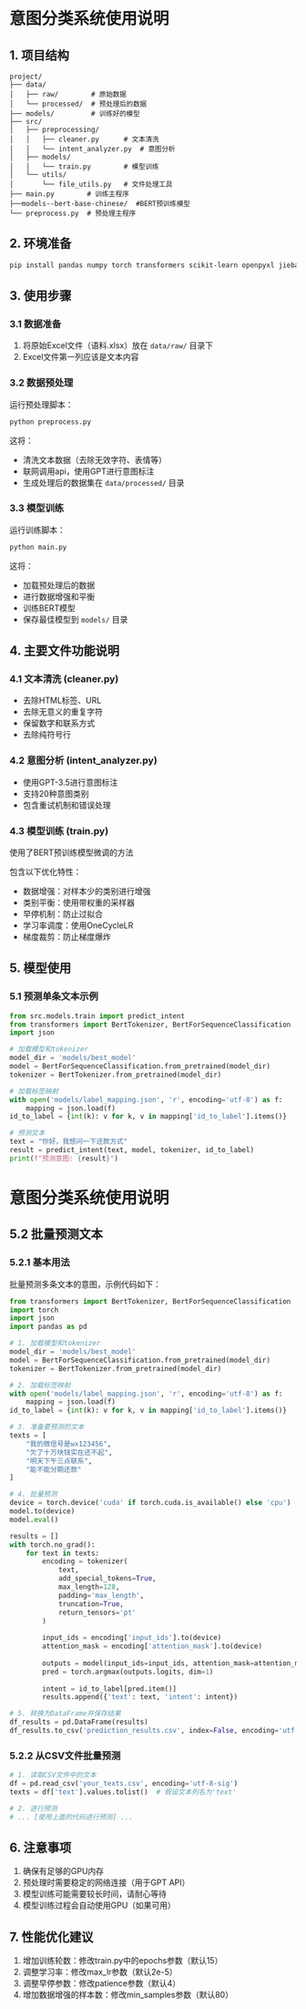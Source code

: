# 意图分类系统使用说明

## 1. 项目结构
```
project/
├── data/
│   ├── raw/        # 原始数据
│   └── processed/  # 预处理后的数据
├── models/         # 训练好的模型
├── src/
│   ├── preprocessing/
│   │   ├── cleaner.py      # 文本清洗
│   │   └── intent_analyzer.py  # 意图分析
│   ├── models/
│   │   └── train.py        # 模型训练
│   └── utils/
│       └── file_utils.py   # 文件处理工具
├── main.py        # 训练主程序
├──models--bert-base-chinese/  #BERT预训练模型
└── preprocess.py  # 预处理主程序
```

## 2. 环境准备
```bash
pip install pandas numpy torch transformers scikit-learn openpyxl jieba tqdm
```

## 3. 使用步骤

### 3.1 数据准备
1. 将原始Excel文件（语料.xlsx）放在 `data/raw/` 目录下
2. Excel文件第一列应该是文本内容

### 3.2 数据预处理
运行预处理脚本：
```bash
python preprocess.py
```
这将：
- 清洗文本数据（去除无效字符、表情等）
- 联网调用api，使用GPT进行意图标注
- 生成处理后的数据集在 `data/processed/` 目录

### 3.3 模型训练
运行训练脚本：
```bash
python main.py
```
这将：
- 加载预处理后的数据
- 进行数据增强和平衡
- 训练BERT模型
- 保存最佳模型到 `models/` 目录

## 4. 主要文件功能说明

### 4.1 文本清洗 (cleaner.py)
- 去除HTML标签、URL
- 去除无意义的重复字符
- 保留数字和联系方式
- 去除纯符号行

### 4.2 意图分析 (intent_analyzer.py)
- 使用GPT-3.5进行意图标注
- 支持20种意图类别
- 包含重试机制和错误处理

### 4.3 模型训练 (train.py)
使用了BERT预训练模型微调的方法

包含以下优化特性：

- 数据增强：对样本少的类别进行增强
- 类别平衡：使用带权重的采样器
- 早停机制：防止过拟合
- 学习率调度：使用OneCycleLR
- 梯度裁剪：防止梯度爆炸

## 5. 模型使用

### 5.1 预测单条文本示例
```python
from src.models.train import predict_intent
from transformers import BertTokenizer, BertForSequenceClassification
import json

# 加载模型和tokenizer
model_dir = 'models/best_model'
model = BertForSequenceClassification.from_pretrained(model_dir)
tokenizer = BertTokenizer.from_pretrained(model_dir)

# 加载标签映射
with open('models/label_mapping.json', 'r', encoding='utf-8') as f:
    mapping = json.load(f)
id_to_label = {int(k): v for k, v in mapping['id_to_label'].items()}

# 预测文本
text = "你好，我想问一下还款方式"
result = predict_intent(text, model, tokenizer, id_to_label)
print(f"预测意图: {result}")
```

# 意图分类系统使用说明

## 5.2 批量预测文本

### 5.2.1 基本用法
批量预测多条文本的意图，示例代码如下：

```python
from transformers import BertTokenizer, BertForSequenceClassification
import torch
import json
import pandas as pd

# 1. 加载模型和tokenizer
model_dir = 'models/best_model'
model = BertForSequenceClassification.from_pretrained(model_dir)
tokenizer = BertTokenizer.from_pretrained(model_dir)

# 2. 加载标签映射
with open('models/label_mapping.json', 'r', encoding='utf-8') as f:
    mapping = json.load(f)
id_to_label = {int(k): v for k, v in mapping['id_to_label'].items()}

# 3. 准备要预测的文本
texts = [
    "我的微信号是wx123456",
    "欠了十万块钱实在还不起",
    "明天下午三点联系",
    "能不能分期还款"
]

# 4. 批量预测
device = torch.device('cuda' if torch.cuda.is_available() else 'cpu')
model.to(device)
model.eval()

results = []
with torch.no_grad():
    for text in texts:
        encoding = tokenizer(
            text,
            add_special_tokens=True,
            max_length=128,
            padding='max_length',
            truncation=True,
            return_tensors='pt'
        )
        
        input_ids = encoding['input_ids'].to(device)
        attention_mask = encoding['attention_mask'].to(device)
        
        outputs = model(input_ids=input_ids, attention_mask=attention_mask)
        pred = torch.argmax(outputs.logits, dim=1)
        
        intent = id_to_label[pred.item()]
        results.append({'text': text, 'intent': intent})

# 5. 转换为DataFrame并保存结果
df_results = pd.DataFrame(results)
df_results.to_csv('prediction_results.csv', index=False, encoding='utf-8-sig')
```

### 5.2.2 从CSV文件批量预测

```python
# 1. 读取CSV文件中的文本
df = pd.read_csv('your_texts.csv', encoding='utf-8-sig')
texts = df['text'].values.tolist()  # 假设文本列名为'text'

# 2. 进行预测
# ... [使用上面的代码进行预测] ...
```

## 6. 注意事项

1. 确保有足够的GPU内存
2. 预处理时需要稳定的网络连接（用于GPT API）
3. 模型训练可能需要较长时间，请耐心等待
4. 模型训练过程会自动使用GPU（如果可用）

## 7. 性能优化建议
1. 增加训练轮数：修改train.py中的epochs参数（默认15）
2. 调整学习率：修改max_lr参数（默认2e-5）
3. 调整早停参数：修改patience参数（默认4）
4. 增加数据增强的样本数：修改min_samples参数（默认80）
